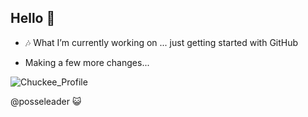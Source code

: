 ## Hello  👋

- 🎶 What I’m currently working on ...   just getting started with GitHub

- Making a few more changes...

![Chuckee_Profile](https://github.com/user-attachments/assets/ae1612b4-2183-439a-8874-9ee1a6cd92f0)
  
@posseleader 😺


<!--
**Bruskii2/Bruskii2** is a ✨ _special_ ✨ repository because its `README.md` (this file) appears on your GitHub profile.

Here are some ideas to get you started:

- 🔭 I’m currently working on ...
- 🌱 I’m currently learning ...
- 👯 I’m looking to collaborate on ...
- 🤔 I’m looking for help with ...

-->
